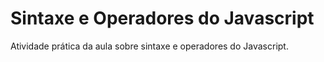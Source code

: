 # Sintaxe e Operadores do Javascript

Atividade prática da aula sobre sintaxe e operadores do Javascript.
